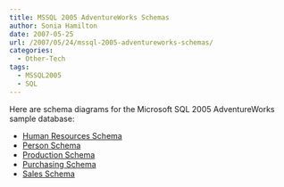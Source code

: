 ```yaml
---
title: MSSQL 2005 AdventureWorks Schemas
author: Sonia Hamilton
date: 2007-05-25
url: /2007/05/24/mssql-2005-adventureworks-schemas/
categories:
  - Other-Tech
tags:
  - MSSQL2005
  - SQL
---
```

Here are schema diagrams for the Microsoft SQL 2005 AdventureWorks sample database:

<!--more-->

  * [Human Resources Schema][1]
  * [Person Schema][2]
  * [Production Schema][3]
  * [Purchasing Schema][4]
  * [Sales Schema][5]

 [1]: http://blog2.snowfrog.net/wp-content/uploads/2007/05/humanresourcesschema.PNG "Human Resources Schema"
 [2]: http://blog2.snowfrog.net/wp-content/uploads/2007/05/personschema.PNG "Person Schema"
 [3]: http://blog2.snowfrog.net/wp-content/uploads/2007/05/productionschema.PNG "Production Schema"
 [4]: http://blog2.snowfrog.net/wp-content/uploads/2007/05/purchasingschema.PNG "Purchasing Schema"
 [5]: http://blog2.snowfrog.net/wp-content/uploads/2007/05/salesschema.PNG "Sales Schema"
